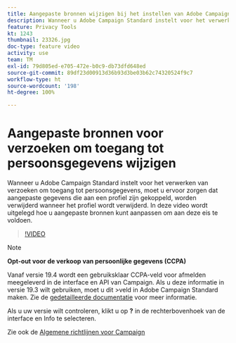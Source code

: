 ```yaml
---
title: Aangepaste bronnen wijzigen bij het instellen van Adobe Campaign Standard voor verzoeken om toegang tot persoonsgegevens
description: Wanneer u Adobe Campaign Standard instelt voor het verwerken van verzoeken om toegang tot persoonsgegevens, moet u ervoor zorgen dat aangepaste gegevens die aan een profiel zijn gekoppeld, worden verwijderd wanneer het profiel wordt verwijderd. In deze video wordt uitgelegd hoe u aangepaste bronnen kunt aanpassen om aan deze eis te voldoen.
feature: Privacy Tools
kt: 1243
thumbnail: 23326.jpg
doc-type: feature video
activity: use
team: TM
exl-id: 79d805ed-e705-472e-b0c9-db73dfd648ed
source-git-commit: 89df23d00913d36b93d3be03b62c74320524f9c7
workflow-type: ht
source-wordcount: '198'
ht-degree: 100%

---
```


# Aangepaste bronnen voor verzoeken om toegang tot persoonsgegevens wijzigen

Wanneer u Adobe Campaign Standard instelt voor het verwerken van verzoeken om toegang tot persoonsgegevens, moet u ervoor zorgen dat aangepaste gegevens die aan een profiel zijn gekoppeld, worden verwijderd wanneer het profiel wordt verwijderd. In deze video wordt uitgelegd hoe u aangepaste bronnen kunt aanpassen om aan deze eis te voldoen.

>[!VIDEO](https://video.tv.adobe.com/v/23326?quality=12&learn=on)

>[!NOTE]
>
>**Opt-out voor de verkoop van persoonlijke gegevens (CCPA)**
>
>Vanaf versie 19.4 wordt een gebruiksklaar CCPA-veld voor afmelden meegeleverd in de interface en API van Campaign. Als u deze informatie in versie 19.3 wilt gebruiken, moet u dit >veld in Adobe Campaign Standard maken. Zie de [gedetailleerde documentatie](https://experienceleague.adobe.com/docs/campaign-standard/using/getting-started/privacy/privacy-requests.html?lang=nl#privacy-requests) voor meer informatie.
>
> Als u uw versie wilt controleren, klikt u op **?** in de rechterbovenhoek van de interface en Info te selecteren.

Zie ook de [Algemene richtlijnen voor Campaign](https://experienceleague.adobe.com/docs/campaign-classic/using/getting-started/privacy/privacy-management.html?lang=nl)
